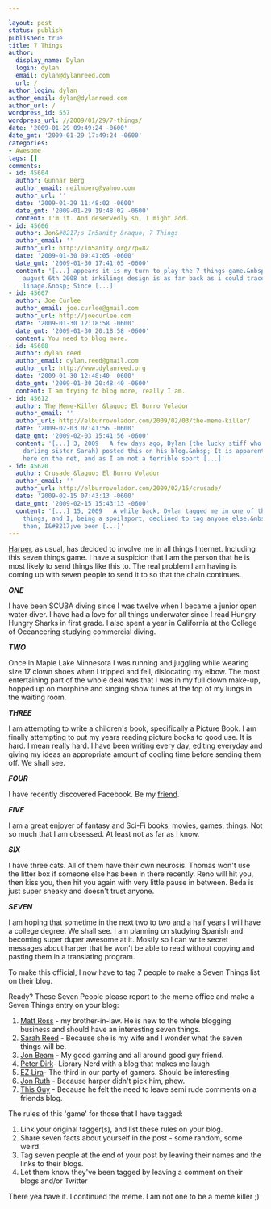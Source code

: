 ```yaml
---

layout: post
status: publish
published: true
title: 7 Things
author:
  display_name: Dylan
  login: dylan
  email: dylan@dylanreed.com
  url: /
author_login: dylan
author_email: dylan@dylanreed.com
author_url: /
wordpress_id: 557
wordpress_url: //2009/01/29/7-things/
date: '2009-01-29 09:49:24 -0600'
date_gmt: '2009-01-29 17:49:24 -0600'
categories:
- Awesome
tags: []
comments:
- id: 45604
  author: Gunnar Berg
  author_email: neilmberg@yahoo.com
  author_url: ''
  date: '2009-01-29 11:48:02 -0600'
  date_gmt: '2009-01-29 19:48:02 -0600'
  content: I'm it. And deservedly so, I might add.
- id: 45606
  author: Jon&#8217;s In5anity &raquo; 7 Things
  author_email: ''
  author_url: http://in5anity.org/?p=82
  date: '2009-01-30 09:41:05 -0600'
  date_gmt: '2009-01-30 17:41:05 -0600'
  content: '[...] appears it is my turn to play the 7 things game.&nbsp; Thanks Dylan!&nbsp;
    august 6th 2008 at inkilings design is as far back as i could trace my 7 things
    linage.&nbsp; Since [...]'
- id: 45607
  author: Joe Curlee
  author_email: joe.curlee@gmail.com
  author_url: http://joecurlee.com
  date: '2009-01-30 12:18:58 -0600'
  date_gmt: '2009-01-30 20:18:58 -0600'
  content: You need to blog more.
- id: 45608
  author: dylan reed
  author_email: dylan.reed@gmail.com
  author_url: http://www.dylanreed.org
  date: '2009-01-30 12:48:40 -0600'
  date_gmt: '2009-01-30 20:48:40 -0600'
  content: I am trying to blog more, really I am.
- id: 45612
  author: The Meme-Killer &laquo; El Burro Volador
  author_email: ''
  author_url: http://elburrovolador.com/2009/02/03/the-meme-killer/
  date: '2009-02-03 07:41:56 -0600'
  date_gmt: '2009-02-03 15:41:56 -0600'
  content: '[...] 3, 2009   A few days ago, Dylan (the lucky stiff who married my
    darling sister Sarah) posted this on his blog.&nbsp; It is apparently a new meme
    here on the net, and as I am not a terrible sport [...]'
- id: 45620
  author: Crusade &laquo; El Burro Volador
  author_email: ''
  author_url: http://elburrovolador.com/2009/02/15/crusade/
  date: '2009-02-15 07:43:13 -0600'
  date_gmt: '2009-02-15 15:43:13 -0600'
  content: '[...] 15, 2009   A while back, Dylan tagged me in one of those online
    things, and I, being a spoilsport, declined to tag anyone else.&nbsp; But since
    then, I&#8217;ve been [...]'
---
```


[Harper][1], as usual, has decided to involve me in all things Internet. Including this seven things game. I have a suspicion that I am the person that he is most likely to send things like this to. The real problem I am having is coming up with seven people to send it to so that the chain continues. 

   [1]: http://nata2.org

_**ONE**_

I have been SCUBA diving since I was twelve when I became a junior open water diver. I have had a love for all things underwater since I read Hungry Hungry Sharks in first grade. I also spent a year in California at the College of Oceaneering studying commercial diving. 

_**TWO**_

Once in Maple Lake Minnesota I was running and juggling while wearing size 17 clown shoes when I tripped and fell, dislocating my elbow. The most entertaining part of the whole deal was that I was in my full clown make-up, hopped up on morphine and singing show tunes at the top of my lungs in the waiting room. 

**_THREE_**

I am attempting to write a children's book, specifically a Picture Book. I am finally attempting to put my years reading picture books to good use. It is hard. I mean really hard. I have been writing every day, editing everyday and giving my ideas an appropriate amount of cooling time before sending them off. We shall see.

**_FOUR_**

I have recently discovered Facebook. Be my [friend][2].

   [2]: http://www.facebook.com/people/Dylan-Reed/1223645577

**_FIVE_**

I am a great enjoyer of fantasy and Sci-Fi books, movies, games, things. Not so much that I am obsessed. At least not as far as I know.

**_SIX_**

I have three cats. All of them have their own neurosis. Thomas won't use the litter box if someone else has been in there recently. Reno will hit you, then kiss you, then hit you again with very little pause in between. Beda is just super sneaky and doesn't trust anyone.

**_SEVEN_**

I am hoping that sometime in the next two to two and a half years I will have a college degree. We shall see. I am planning on studying Spanish and becoming super duper awesome at it. Mostly so I can write secret messages about harper that he won't be able to read without copying and pasting them in a translating program. 

To make this official, I now have to tag 7 people to make a Seven Things list on their blog. 

Ready? These Seven People please report to the meme office and make a Seven Things entry on your blog: 

  1. [Matt Ross][3] - my brother-in-law. He is new to the whole blogging business and should have an interesting seven things. 
  2. [Sarah Reed][4] - Because she is my wife and I wonder what the seven things will be. 
  3. [Jon Beam][5] - My good gaming and all around good guy friend. 
  4. [Peter Dirk][6]- Library Nerd with a blog that makes me laugh 
  5. [EZ Lira][7]- The third in our party of gamers. Should be interesting 
  6. [Jon Ruth][8] - Because harper didn't pick him, phew. 
  7. [This Guy][9] - Because he felt the need to leave semi rude comments on a friends blog. 

   [3]: http://elburrovolador.com
   [4]: http://photodork.org
   [5]: http://blogs.myspace.com/index.cfm?fuseaction=blog.ListAll&friendID=306504962
   [6]: http://blogs.myspace.com/index.cfm?fuseaction=blog.ListAll&friendID=53158714
   [7]: http://profile.myspace.com/index.cfm?fuseaction=user.viewProfile&friendID=430704381
   [8]: http://in5anity.org/
   [9]: http://oakwoodlife.blogspot.com/

The rules of this 'game' for those that I have tagged: 

  1. Link your original tagger(s), and list these rules on your blog. 
  2. Share seven facts about yourself in the post - some random, some weird. 
  3. Tag seven people at the end of your post by leaving their names and the links to their blogs. 
  4. Let them know they've been tagged by leaving a comment on their blogs and/or Twitter

There yea have it. I continued the meme. I am not one to be a meme killer ;) 
